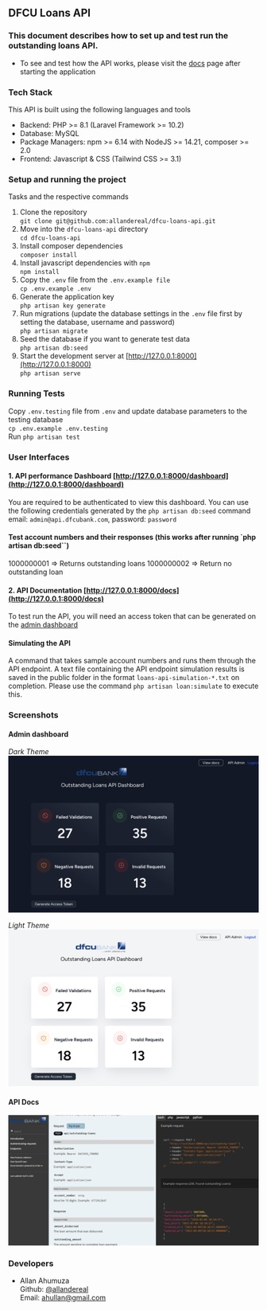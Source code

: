 ## DFCU Loans API

### This document describes how to set up and test run the outstanding loans API.
- To see and test how the API works, please visit the [docs](http://127.0.0.1:8000/docs) page after starting the application

### Tech Stack
This API is built using the following languages and tools  
- Backend: PHP >= 8.1 (Laravel Framework >= 10.2)
- Database: MySQL
- Package Managers: npm >= 6.14 with NodeJS >= 14.21, composer >= 2.0
- Frontend: Javascript & CSS (Tailwind CSS >= 3.1)

### Setup and running the project
Tasks and the respective commands

1. Clone the repository  
`git clone git@github.com:allandereal/dfcu-loans-api.git`
2. Move into the `dfcu-loans-api` directory  
`cd dfcu-loans-api`
3. Install composer dependencies  
`composer install`
4. Install javascript dependencies with `npm`  
`npm install`
5. Copy the `.env` file from the `.env.example file`  
`cp .env.example .env`
6. Generate the application key  
`php artisan key generate`
7. Run migrations (update the database settings in the `.env` file first by setting the database, username and password)  
`php artisan migrate`
8. Seed the database if you want to generate test data  
`php artisan db:seed`
9. Start the development server at [http://127.0.0.1:8000](http://127.0.0.1:8000)  
`php artisan serve`

### Running Tests

Copy `.env.testing` file from `.env` and update database parameters to the testing database  
`cp .env.example .env.testing`  
Run `php artisan test`

### User Interfaces
#### 1. API performance Dashboard  [http://127.0.0.1:8000/dashboard](http://127.0.0.1:8000/dashboard)
You are required to be authenticated to view this dashboard.
You can use the following credentials generated by the `php artisan db:seed` command
email: `admin@api.dfcubank.com`, password: `password`  

#### Test account numbers and their responses (this works after running `php artisan db:seed``)
1000000001 => Returns outstanding loans
1000000002 => Return no outstanding loan

#### 2. API Documentation [http://127.0.0.1:8000/docs](http://127.0.0.1:8000/docs)
To test run the API, you will need an access token that can be generated 
on the [admin dashboard](http://127.0.0.1:8000/dashboard)  

#### Simulating the API
A command that takes sample account numbers and runs them through the API endpoint.
A text file containing the API endpoint simulation results is saved in the public folder in the format
`loans-api-simulation-*.txt` on completion.
Please use the command `php artisan loan:simulate` to execute this.

### Screenshots
#### Admin dashboard

*Dark Theme*
![admin dashboard dark](public/images/admin-dark.png "Admin Dashboard")

*Light Theme*  
![admin dashboard light](public/images/admin-light.png "Admin Dashboard Light")

#### API Docs
![api docs](public/images/api-docs.png "API Docs")


### Developers
- Allan Ahumuza  
Github: [@allandereal](https://github.com/allandereal)  
Email: [ahullan@gmail.com](mailto:ahullan@gmail.com)
